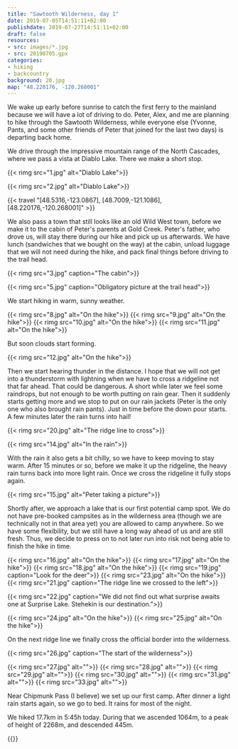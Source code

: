 ```yaml
---
title: "Sawtooth Wilderness, day 1"
date: 2019-07-05T14:51:11+02:00
publishdate: 2019-07-27T14:51:11+02:00
draft: false
resources:
- src: images/*.jpg
- src: 20190705.gpx
categories:
- hiking
- backcountry
background: 20.jpg
map: "48.220176, -120.268001"
---
```


We wake up early before sunrise to catch the first ferry to the mainland because
we will have a lot of driving to do. Peter, Alex, and me are planning to hike
through the Sawtooth Wilderness, while everyone else (Yvonne, Pants, and some
other friends of Peter that joined for the last two days) is departing back
home.

We drive through the impressive mountain range of the North Cascades, where we
pass a vista at Diablo Lake. There we make a short stop.

{{< rimg src="1.jpg" alt="Diablo Lake">}}

{{< rimg src="2.jpg" alt="Diablo Lake">}}

{{< travel "[48.5316,-123.0867], [48.7009,-121.1086], [48.220176,-120.268001]" >}}

We also pass a town that still looks like an old Wild West town, before we make
it to the cabin of Peter's parents at Gold Creek. Peter's father, who drove us,
will stay there during our hike and pick up us afterwards. We have lunch
(sandwiches that we bought on the way) at the cabin, unload luggage that we will
not need during the hike, and pack final things before driving to the trail
head.

{{< rimg src="3.jpg" caption="The cabin">}}

{{< rimg src="5.jpg" caption="Obligatory picture at the trail head">}}

We start hiking in warm, sunny weather.

{{< rimg src="8.jpg" alt="On the hike">}}
{{< rimg src="9.jpg" alt="On the hike">}}
{{< rimg src="10.jpg" alt="On the hike">}}
{{< rimg src="11.jpg" alt="On the hike">}}

But soon clouds start forming.

{{< rimg src="12.jpg" alt="On the hike">}}

Then we start hearing thunder in the distance. I hope that we will not get into
a thunderstorm with lightning when we have to cross a ridgeline not that far
ahead. That could be dangerous. A short while later we feel some raindrops, but
not enough to be worth putting on rain gear. Then it suddenly starts getting
more and we stop to put on our rain jackets (Peter is the only one who also
brought rain pants). Just in time before the down pour starts. A few minutes
later the rain turns into hail!

{{< rimg src="20.jpg" alt="The ridge line to cross">}}

{{< rimg src="14.jpg" alt="In the rain">}}

With the rain it also gets a bit chilly, so we have to keep moving to stay warm.
After 15 minutes or so, before we make it up the ridgeline, the heavy rain turns
back into more light rain. Once we cross the ridgeline it fully stops again.

{{< rimg src="15.jpg" alt="Peter taking a picture">}}

Shortly after, we approach a lake that is our first potential camp spot. We do
not have pre-booked campsites as in the wilderness area (though we are
technically not in that area yet) you are allowed to camp anywhere. So we have
some flexibility, but we still have a long way ahead of us and are still fresh.
Thus, we decide to press on to not later run into risk not being able to finish
the hike in time.

{{< rimg src="16.jpg" alt="On the hike">}}
{{< rimg src="17.jpg" alt="On the hike">}}
{{< rimg src="18.jpg" alt="On the hike">}}
{{< rimg src="19.jpg" caption="Look for the deer">}}
{{< rimg src="23.jpg" alt="On the hike">}}
{{< rimg src="21.jpg" caption="The ridge line we crossed to the left">}}

{{< rimg src="22.jpg" caption="We did not find out what surprise awaits one at Surprise Lake. Stehekin is our destination.">}}

{{< rimg src="24.jpg" alt="On the hike">}}
{{< rimg src="25.jpg" alt="On the hike">}}

On the next ridge line we finally cross the official border into the wilderness.

{{< rimg src="26.jpg" caption="The start of the wilderness">}}

{{< rimg src="27.jpg" alt="">}}
{{< rimg src="28.jpg" alt="">}}
{{< rimg src="29.jpg" alt="">}}
{{< rimg src="30.jpg" alt="">}}
{{< rimg src="31.jpg" alt="">}}
{{< rimg src="33.jpg" alt="">}}

Near Chipmunk Pass (I believe) we set up our first camp. After dinner a light
rain starts again, so we go to bed. It rains for most of the night.

We hiked 17.7km in 5:45h today. During that we ascended 1064m, to a peak of
height of 2268m, and descended 445m.

{{<gpxTrack src="20190705.gpx">}}
